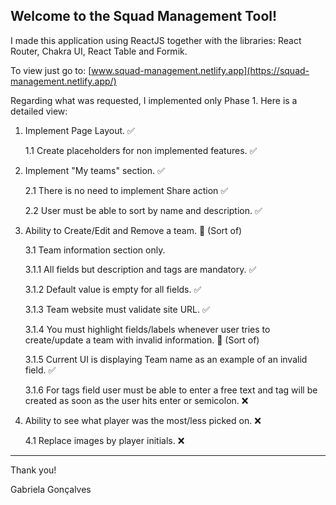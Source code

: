 ## Welcome to the Squad Management Tool!

I made this application using ReactJS together with the libraries: React Router, Chakra UI, React Table and Formik.

To view just go to: [www.squad-management.netlify.app](https://squad-management.netlify.app/)

Regarding what was requested, I implemented only Phase 1. Here is a detailed view:

1. Implement Page Layout. ✅

    1.1 Create placeholders for non implemented features. ✅

2. Implement "My teams" section. ✅

    2.1 There is no need to implement Share action ✅

    2.2 User must be able to sort by name and description. ✅

3. Ability to Create/Edit and Remove a team. 🤔 (Sort of)

    3.1 Team information section only.

      3.1.1 All fields but description and tags are mandatory. ✅

      3.1.2 Default value is empty for all fields. ✅

      3.1.3 Team website must validate site URL. ✅

      3.1.4 You must highlight fields/labels whenever user tries to create/update a team with invalid information. 🤔 (Sort of)

      3.1.5 Current UI is displaying Team name as an example of an invalid field. ✅

      3.1.6 For tags field user must be able to enter a free text and tag will be created as soon as the user hits enter or semicolon. ❌

4. Ability to see what player was the most/less picked on. ❌

    4.1 Replace images by player initials. ❌

---

Thank you!

Gabriela Gonçalves
